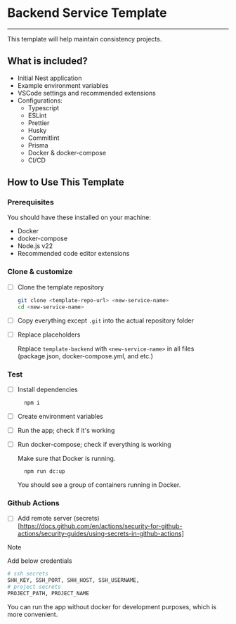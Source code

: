 # Backend Service Template

---

This template will help maintain consistency projects.

## What is included?

- Initial Nest application
- Example environment variables
- VSCode settings and recommended extensions
- Configurations:
  - Typescript
  - ESLint
  - Prettier
  - Husky
  - Commitlint
  - Prisma
  - Docker & docker-compose
  - CI/CD

## How to Use This Template

### Prerequisites

You should have these installed on your machine:

- Docker
- docker-compose
- Node.js v22
- Recommended code editor extensions

### Clone & customize

- [ ] Clone the template repository

  ```bash
  git clone <template-repo-url> <new-service-name>
  cd <new-service-name>
  ```

- [ ] Copy everything except `.git` into the actual repository folder
- [ ] Replace placeholders

  Replace `template-backend` with `<new-service-name>` in all files (package.json, docker-compose.yml, and etc.)

### Test

- [ ] Install dependencies

  ```bash
    npm i
  ```

- [ ] Create environment variables

- [ ] Run the app; check if it's working

- [ ] Run docker-compose; check if everything is working

  Make sure that Docker is running.

  ```bash
    npm run dc:up
  ```

  You should see a group of containers running in Docker.

### Github Actions

- [ ] Add remote server (secrets)[https://docs.github.com/en/actions/security-for-github-actions/security-guides/using-secrets-in-github-actions]

> [!NOTE]
> Add below credentials
```bash
# ssh secrets
SHH_KEY, SSH_PORT, SHH_HOST, SSH_USERNAME,
# project secrets 
PROJECT_PATH, PROJECT_NAME
```

You can run the app without docker for development purposes, which is more convenient.
